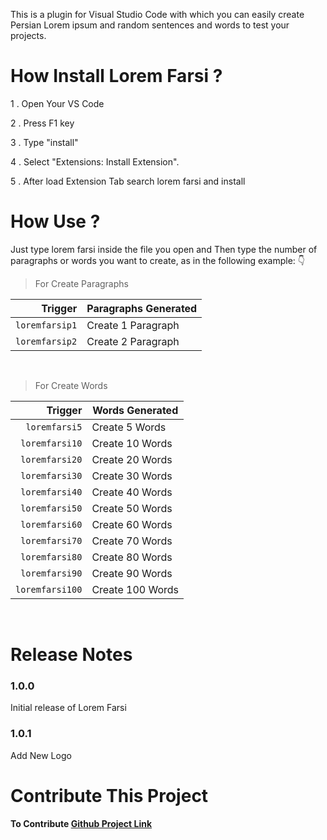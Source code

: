 
This is a plugin for Visual Studio Code with which you can easily create Persian Lorem ipsum and random sentences and words to test your projects.

# How Install Lorem Farsi ?

1 . Open Your VS Code

2 . Press F1 key

3 . Type "install"

4 . Select "Extensions: Install Extension".

5 . After load Extension Tab search lorem farsi and install

# How Use ?
Just type lorem farsi inside the file you open and Then type the number of paragraphs or words you want to create, as in the following example: 👇


> For Create Paragraphs

| Trigger | Paragraphs Generated |
| -: | - |
| `loremfarsip1` | Create 1 Paragraph |
| `loremfarsip2` | Create 2 Paragraph |


<br>

> For Create Words

| Trigger | Words Generated |
| -: | - |
| `loremfarsi5`  | Create 5 Words |
| `loremfarsi10` | Create 10 Words|
| `loremfarsi20` | Create 20 Words|
| `loremfarsi30` | Create 30 Words|
| `loremfarsi40` | Create 40 Words|
| `loremfarsi50` | Create 50 Words|
| `loremfarsi60` | Create 60 Words|
| `loremfarsi70` | Create 70 Words|
| `loremfarsi80` | Create 80 Words|
| `loremfarsi90` | Create 90 Words|
| `loremfarsi100` | Create 100 Words|

<br>



# Release Notes


### 1.0.0

Initial release of Lorem Farsi

### 1.0.1

Add New Logo
# Contribute This Project


#### To Contribute [Github Project Link ](https://github.com/rzashakeri/Lorem-Farsi)

  
